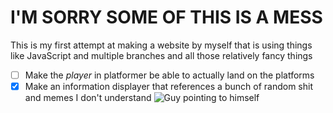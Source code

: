 # I'M SORRY SOME OF THIS IS A MESS
This is my first attempt at making a website by myself that is using things like JavaScript and multiple branches and all those relatively fancy things
- [ ] Make the *player* in platformer be able to actually land on the platforms
- [x] Make an information displayer that references a bunch of random shit and memes I don't understand
![Guy pointing to himself](https://i.kym-cdn.com/photos/images/newsfeed/001/217/711/afd.jpg_large)
